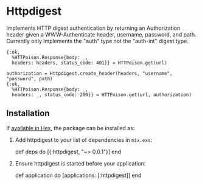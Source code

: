 # Httpdigest

Implements HTTP digest authentication by returning an Authorization header given
a WWW-Authenticate header, username, password, and path. Currently only
implements the "auth" type not the "auth-int" digest type.

```
{:ok,
  %HTTPoison.Response{body: _,
  headers: headers, status_code: 401}} = HTTPoison.get(url)

authorization = Httpdigest.create_header(headers, "username", "password", path)
{:ok,
  %HTTPoison.Response{body: _,
  headers: _, status_code: 200}} = HTTPoison.get(url, authorization)
```

## Installation

If [available in Hex](https://hex.pm/docs/publish), the package can be installed as:

  1. Add httpdigest to your list of dependencies in `mix.exs`:

        def deps do
          [{:httpdigest, "~> 0.0.1"}]
        end

  2. Ensure httpdigest is started before your application:

        def application do
          [applications: [:httpdigest]]
        end
